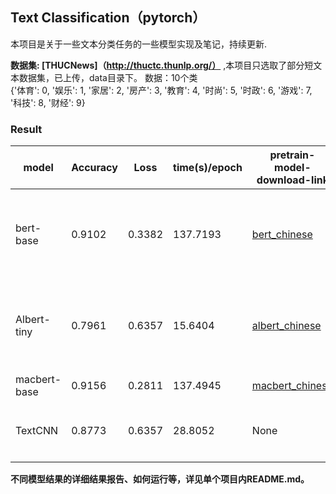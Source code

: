 ## Text Classification（pytorch）

本项目是关于一些文本分类任务的一些模型实现及笔记，持续更新.

**数据集: [THUCNews]（http://thuctc.thunlp.org/）**  ,本项目只选取了部分短文本数据集，已上传，data目录下。
数据：10个类  
{'体育': 0, '娱乐': 1, '家居': 2, '房产': 3, '教育': 4, '时尚': 5, '时政': 6, '游戏': 7, '科技': 8, '财经': 9}  


### Result
| model        | Accuracy | Loss |  time(s)/epoch | pretrain-model-download-link  | algorithm nodes |
|--------------| ------ |---------- | ------ |------ | ------ |
| bert-base    | 0.9102 | 0.3382 | 137.7193 |[bert_chinese](https://huggingface.co/bert-base-chinese/tree/main)  | [预训练模型：从BERT到XLNet、RoBERTa、ALBERT](https://zhuanlan.zhihu.com/p/436017910) |
| Albert-tiny  | 0.7961 | 0.6357 | 15.6404 |[albert_chinese](https://huggingface.co/ckiplab/albert-tiny-chinese/tree/main) | [预训练模型：从BERT到XLNet、RoBERTa、ALBERT](https://zhuanlan.zhihu.com/p/436017910) |
| macbert-base | 0.9156 | 0.2811 | 137.4945 | [macbert_chinese](https://huggingface.co/hfl/chinese-macbert-base/tree/main) | wait to update|
| TextCNN      | 0.8773 | 0.6357 |  28.8052 | None  | [搭一个TextCNN-文本分类利器](https://zhuanlan.zhihu.com/p/386614000) |


**不同模型结果的详细结果报告、如何运行等，详见单个项目内README.md。**
